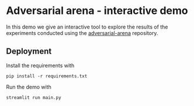 # Adversarial arena - interactive demo

In this demo we give an interactive tool to explore the results of the experiments conducted using the [adversarial-arena](https://github.com/bezirganyan/adversarial_arena) repository.

## Deployment

Install the requirements with
```
pip install -r requirements.txt
```

Run the demo with
```
streamlit run main.py
```
